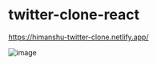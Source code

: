 # twitter-clone-react

<a href="https://himanshu-twitter-clone.netlify.app/">https://himanshu-twitter-clone.netlify.app/</a>

![image](https://user-images.githubusercontent.com/42701850/116676832-1ae81180-a9c5-11eb-8676-e390fec70950.png)
